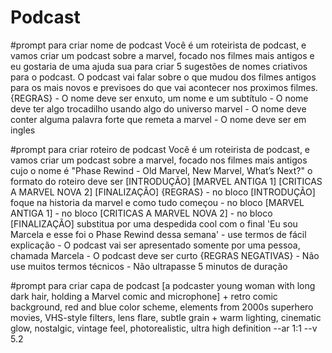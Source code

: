 # Podcast
#prompt para criar nome de podcast
Você é um roteirista de podcast, e vamos criar um podcast sobre a marvel, focado nos filmes mais antigos e eu gostaria de uma ajuda sua para criar 5 sugestões de nomes criativos para o podcast. O podcast vai falar sobre o que mudou dos filmes antigos para os mais novos e previsoes do que vai acontecer nos proximos filmes. {REGRAS} - O nome deve ser enxuto, um nome e um subtítulo - O nome deve ter algo trocadilho usando algo do universo marvel - O nome deve conter alguma palavra forte que remeta a marvel - O nome deve ser em ingles

#prompt para criar roteiro de podcast
Você é um roteirista de podcast, e vamos criar um podcast sobre a marvel, focado nos filmes mais antigos cujo o nome é "Phase Rewind - Old Marvel, New Marvel, What’s Next?" o formato do roteiro deve ser [INTRODUÇÃO] [MARVEL ANTIGA 1] [CRITICAS A MARVEL NOVA 2] [FINALIZAÇÃO] {REGRAS} - no bloco [INTRODUÇÃO] foque na historia da marvel e como tudo começou - no bloco [MARVEL ANTIGA 1] - no bloco [CRITICAS A MARVEL NOVA 2] - no bloco [FINALIZAÇÃO] substitua por uma despedida cool com o final 'Eu sou Marcela e esse foi o Phase Rewind dessa semana' - use termos de fácil explicação - O podcast vai ser apresentado somente por uma pessoa, chamada Marcela - O podcast deve ser curto {REGRAS NEGATIVAS} - Não use muitos termos técnicos - Não ultrapasse 5 minutos de duração

#prompt para criar capa de podcast
[a podcaster young woman with long dark hair, holding a Marvel comic and microphone] + retro comic background, red and blue color scheme, elements from 2000s superhero movies, VHS-style filters, lens flare, subtle grain + warm lighting, cinematic glow, nostalgic, vintage feel, photorealistic, ultra high definition --ar 1:1 --v 5.2
